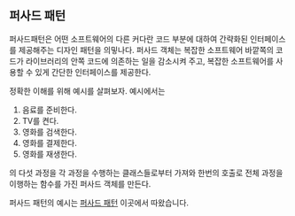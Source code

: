 ## 퍼사드 패턴

퍼사드패턴은 어떤 소프트웨어의 다른 커다란 코드 부분에 대하여 간략화된 인터페이스를 제공해주는 디자인 패턴을 의밓나다. 퍼사드 객체는 복잡한 소프트웨어 바깥쪽의 코드가 라이브러리의 안쪽 코드에 의존하는 일을 감소시켜 주고, 복잡한 소프트웨어를 사용할 수 있게 간단한 인터페이스를 제공한다.

정확한 이해를 위해 예시를 살펴보자.
예시에서는
1. 음료를 준비한다.
2. TV를 켠다.
3. 영화를 검색한다.
4. 영화를 결제한다.
5. 영화를 재생한다.

의 다섯 과정을 각 과정을 수행하는 클래스들로부터 가져와
한번의 호출로 전체 과정을 이행하는 함수를 가진 퍼사드 객체를 만든다. 

퍼사드 패턴의 예시는 [퍼사드 패턴](https://lktprogrammer.tistory.com/42) 이곳에서 따왔습니다.